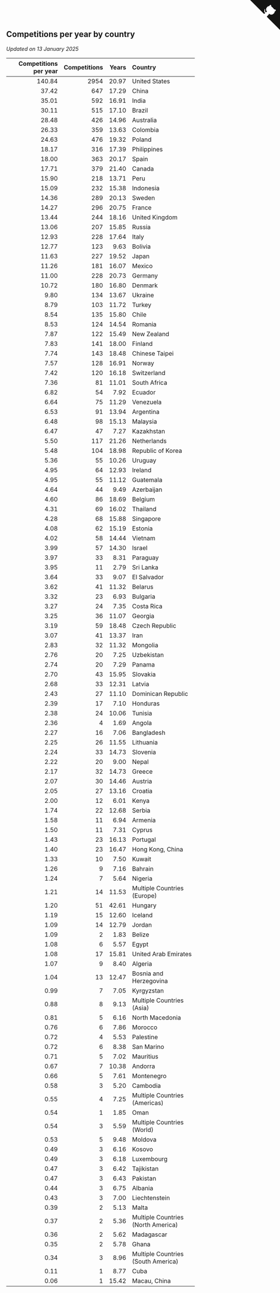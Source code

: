 ## Competitions per year by country

*Updated on 13 January 2025*

| Competitions per year | Competitions | Years | Country |
| ---: | ---: | ---: | :--- |
| 140.84 | 2954 | 20.97 | United States |
| 37.42 | 647 | 17.29 | China |
| 35.01 | 592 | 16.91 | India |
| 30.11 | 515 | 17.10 | Brazil |
| 28.48 | 426 | 14.96 | Australia |
| 26.33 | 359 | 13.63 | Colombia |
| 24.63 | 476 | 19.32 | Poland |
| 18.17 | 316 | 17.39 | Philippines |
| 18.00 | 363 | 20.17 | Spain |
| 17.71 | 379 | 21.40 | Canada |
| 15.90 | 218 | 13.71 | Peru |
| 15.09 | 232 | 15.38 | Indonesia |
| 14.36 | 289 | 20.13 | Sweden |
| 14.27 | 296 | 20.75 | France |
| 13.44 | 244 | 18.16 | United Kingdom |
| 13.06 | 207 | 15.85 | Russia |
| 12.93 | 228 | 17.64 | Italy |
| 12.77 | 123 | 9.63 | Bolivia |
| 11.63 | 227 | 19.52 | Japan |
| 11.26 | 181 | 16.07 | Mexico |
| 11.00 | 228 | 20.73 | Germany |
| 10.72 | 180 | 16.80 | Denmark |
| 9.80 | 134 | 13.67 | Ukraine |
| 8.79 | 103 | 11.72 | Turkey |
| 8.54 | 135 | 15.80 | Chile |
| 8.53 | 124 | 14.54 | Romania |
| 7.87 | 122 | 15.49 | New Zealand |
| 7.83 | 141 | 18.00 | Finland |
| 7.74 | 143 | 18.48 | Chinese Taipei |
| 7.57 | 128 | 16.91 | Norway |
| 7.42 | 120 | 16.18 | Switzerland |
| 7.36 | 81 | 11.01 | South Africa |
| 6.82 | 54 | 7.92 | Ecuador |
| 6.64 | 75 | 11.29 | Venezuela |
| 6.53 | 91 | 13.94 | Argentina |
| 6.48 | 98 | 15.13 | Malaysia |
| 6.47 | 47 | 7.27 | Kazakhstan |
| 5.50 | 117 | 21.26 | Netherlands |
| 5.48 | 104 | 18.98 | Republic of Korea |
| 5.36 | 55 | 10.26 | Uruguay |
| 4.95 | 64 | 12.93 | Ireland |
| 4.95 | 55 | 11.12 | Guatemala |
| 4.64 | 44 | 9.49 | Azerbaijan |
| 4.60 | 86 | 18.69 | Belgium |
| 4.31 | 69 | 16.02 | Thailand |
| 4.28 | 68 | 15.88 | Singapore |
| 4.08 | 62 | 15.19 | Estonia |
| 4.02 | 58 | 14.44 | Vietnam |
| 3.99 | 57 | 14.30 | Israel |
| 3.97 | 33 | 8.31 | Paraguay |
| 3.95 | 11 | 2.79 | Sri Lanka |
| 3.64 | 33 | 9.07 | El Salvador |
| 3.62 | 41 | 11.32 | Belarus |
| 3.32 | 23 | 6.93 | Bulgaria |
| 3.27 | 24 | 7.35 | Costa Rica |
| 3.25 | 36 | 11.07 | Georgia |
| 3.19 | 59 | 18.48 | Czech Republic |
| 3.07 | 41 | 13.37 | Iran |
| 2.83 | 32 | 11.32 | Mongolia |
| 2.76 | 20 | 7.25 | Uzbekistan |
| 2.74 | 20 | 7.29 | Panama |
| 2.70 | 43 | 15.95 | Slovakia |
| 2.68 | 33 | 12.31 | Latvia |
| 2.43 | 27 | 11.10 | Dominican Republic |
| 2.39 | 17 | 7.10 | Honduras |
| 2.38 | 24 | 10.06 | Tunisia |
| 2.36 | 4 | 1.69 | Angola |
| 2.27 | 16 | 7.06 | Bangladesh |
| 2.25 | 26 | 11.55 | Lithuania |
| 2.24 | 33 | 14.73 | Slovenia |
| 2.22 | 20 | 9.00 | Nepal |
| 2.17 | 32 | 14.73 | Greece |
| 2.07 | 30 | 14.46 | Austria |
| 2.05 | 27 | 13.16 | Croatia |
| 2.00 | 12 | 6.01 | Kenya |
| 1.74 | 22 | 12.68 | Serbia |
| 1.58 | 11 | 6.94 | Armenia |
| 1.50 | 11 | 7.31 | Cyprus |
| 1.43 | 23 | 16.13 | Portugal |
| 1.40 | 23 | 16.47 | Hong Kong, China |
| 1.33 | 10 | 7.50 | Kuwait |
| 1.26 | 9 | 7.16 | Bahrain |
| 1.24 | 7 | 5.64 | Nigeria |
| 1.21 | 14 | 11.53 | Multiple Countries (Europe) |
| 1.20 | 51 | 42.61 | Hungary |
| 1.19 | 15 | 12.60 | Iceland |
| 1.09 | 14 | 12.79 | Jordan |
| 1.09 | 2 | 1.83 | Belize |
| 1.08 | 6 | 5.57 | Egypt |
| 1.08 | 17 | 15.81 | United Arab Emirates |
| 1.07 | 9 | 8.40 | Algeria |
| 1.04 | 13 | 12.47 | Bosnia and Herzegovina |
| 0.99 | 7 | 7.05 | Kyrgyzstan |
| 0.88 | 8 | 9.13 | Multiple Countries (Asia) |
| 0.81 | 5 | 6.16 | North Macedonia |
| 0.76 | 6 | 7.86 | Morocco |
| 0.72 | 4 | 5.53 | Palestine |
| 0.72 | 6 | 8.38 | San Marino |
| 0.71 | 5 | 7.02 | Mauritius |
| 0.67 | 7 | 10.38 | Andorra |
| 0.66 | 5 | 7.61 | Montenegro |
| 0.58 | 3 | 5.20 | Cambodia |
| 0.55 | 4 | 7.25 | Multiple Countries (Americas) |
| 0.54 | 1 | 1.85 | Oman |
| 0.54 | 3 | 5.59 | Multiple Countries (World) |
| 0.53 | 5 | 9.48 | Moldova |
| 0.49 | 3 | 6.16 | Kosovo |
| 0.49 | 3 | 6.18 | Luxembourg |
| 0.47 | 3 | 6.42 | Tajikistan |
| 0.47 | 3 | 6.43 | Pakistan |
| 0.44 | 3 | 6.75 | Albania |
| 0.43 | 3 | 7.00 | Liechtenstein |
| 0.39 | 2 | 5.13 | Malta |
| 0.37 | 2 | 5.36 | Multiple Countries (North America) |
| 0.36 | 2 | 5.62 | Madagascar |
| 0.35 | 2 | 5.78 | Ghana |
| 0.34 | 3 | 8.96 | Multiple Countries (South America) |
| 0.11 | 1 | 8.77 | Cuba |
| 0.06 | 1 | 15.42 | Macau, China |


<a href="https://github.com/jonatanklosko/wca_statistics" class="github-corner" aria-label="View source on Github"><svg width="80" height="80" viewBox="0 0 250 250" style="fill:#151513; color:#fff; position: absolute; top: 0; border: 0; right: 0;" aria-hidden="true"><path d="M0,0 L115,115 L130,115 L142,142 L250,250 L250,0 Z"></path><path d="M128.3,109.0 C113.8,99.7 119.0,89.6 119.0,89.6 C122.0,82.7 120.5,78.6 120.5,78.6 C119.2,72.0 123.4,76.3 123.4,76.3 C127.3,80.9 125.5,87.3 125.5,87.3 C122.9,97.6 130.6,101.9 134.4,103.2" fill="currentColor" style="transform-origin: 130px 106px;" class="octo-arm"></path><path d="M115.0,115.0 C114.9,115.1 118.7,116.5 119.8,115.4 L133.7,101.6 C136.9,99.2 139.9,98.4 142.2,98.6 C133.8,88.0 127.5,74.4 143.8,58.0 C148.5,53.4 154.0,51.2 159.7,51.0 C160.3,49.4 163.2,43.6 171.4,40.1 C171.4,40.1 176.1,42.5 178.8,56.2 C183.1,58.6 187.2,61.8 190.9,65.4 C194.5,69.0 197.7,73.2 200.1,77.6 C213.8,80.2 216.3,84.9 216.3,84.9 C212.7,93.1 206.9,96.0 205.4,96.6 C205.1,102.4 203.0,107.8 198.3,112.5 C181.9,128.9 168.3,122.5 157.7,114.1 C157.9,116.9 156.7,120.9 152.7,124.9 L141.0,136.5 C139.8,137.7 141.6,141.9 141.8,141.8 Z" fill="currentColor" class="octo-body"></path></svg></a><style>.github-corner:hover .octo-arm{animation:octocat-wave 560ms ease-in-out}@keyframes octocat-wave{0%,100%{transform:rotate(0)}20%,60%{transform:rotate(-25deg)}40%,80%{transform:rotate(10deg)}}@media (max-width:500px){.github-corner:hover .octo-arm{animation:none}.github-corner .octo-arm{animation:octocat-wave 560ms ease-in-out}}</style>
